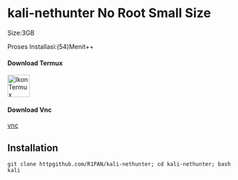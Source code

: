 # kali-nethunter No Root Small Size
Size:3GB

Proses Installasi:(54)Menit++
#### Download Termux
<a href="https://f-droid.org/repo/com.termux_118.apk">
  <img src="https://upload.wikimedia.org/wikipedia/commons/f/f3/Termux_2.png" alt="Ikon Termux" width="50" height="50">
</a>

#### Download Vnc
[vnc](https://www.google.com/url?sa=t&source=web&rct=j&opi=89978449&url=https://play.google.com/store/apps/details%3Fid%3Dcom.realvnc.viewer.android%26hl%3Den_US%26referrer%3Dutm_source%253Dgoogle%2526utm_medium%253Dorganic%2526utm_term%253Dvnc%26pcampaignid%3DAPPU_1_0KvTZNesJ_2X4-EPw6-NuAg&ved=2ahUKEwjX1MHD7c-AAxX9yzgGHcNXA4cQ8oQBegQIOhAB&usg=AOvVaw2new0zgoXvVDxmbRhXTW4y)
## Installation 
```
git clone httpgithub.com/R1PAN/kali-nethunter; cd kali-nethunter; bash kali
```




